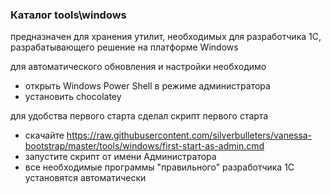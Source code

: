 ### Каталог tools\windows

предназначен для хранения утилит, необходимых для разработчика 1С, разрабатывающего решение на платформе Windows

для автоматического обновления и настройки необходимо

* открыть Windows Power Shell в режиме администратора
* установить chocolatey

для удобства первого старта сделал скрипт первого старта

* скачайте https://raw.githubusercontent.com/silverbulleters/vanessa-bootstrap/master/tools/windows/first-start-as-admin.cmd
* запустите скрипт от имени Администратора
* все необходимые программы "правильного" разработчика 1С установятся автоматически
